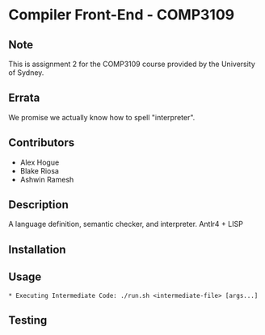Compiler Front-End - COMP3109
=============================

Note
----
This is assignment 2 for the COMP3109 course provided by the University of Sydney.

Errata
------
We promise we actually know how to spell "interpreter".

Contributors
------------

 * Alex Hogue
 * Blake Riosa
 * Ashwin Ramesh

Description
-----------
A language definition, semantic checker, and interpreter. Antlr4 + LISP

Installation
------------

Usage
-----

	* Executing Intermediate Code: ./run.sh <intermediate-file> [args...]

Testing
-------
